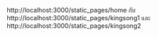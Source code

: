 http://localhost:3000/static_pages/home กับ
http://localhost:3000/static_pages/kingsong1 และ
http://localhost:3000/static_pages/kingsong2
